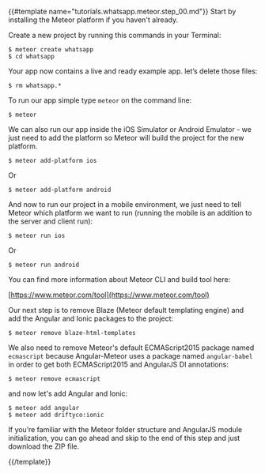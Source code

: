 {{#template name="tutorials.whatsapp.meteor.step_00.md"}}
Start by installing the Meteor platform if you haven't already.

Create a new project by running this commands in your Terminal:

    $ meteor create whatsapp
    $ cd whatsapp

Your app now contains a live and ready example app. let’s delete those files:

    $ rm whatsapp.*

To run our app simple type `meteor` on the command line:

    $ meteor

We can also run our app inside the iOS Simulator or Android Emulator - we just need to add the platform so Meteor will build the project for the new platform.

    $ meteor add-platform ios

Or

    $ meteor add-platform android


And now to run our project in a mobile environment, we just need to tell Meteor which platform we want to run (running the mobile is an addition to the server and client run):

    $ meteor run ios

Or

    $ meteor run android


You can find more information about Meteor CLI and build tool here:

[https://www.meteor.com/tool](https://www.meteor.com/tool)


Our next step is to remove Blaze (Meteor default templating engine) and add the Angular and Ionic packages to the project:

    $ meteor remove blaze-html-templates

We also need to remove Meteor's default ECMAScript2015 package named `ecmascript` because Angular-Meteor uses a package named `angular-babel` in order to get both ECMAScript2015 and AngularJS DI annotations:
    
    $ meteor remove ecmascript

and now let's add Angular and Ionic:

    $ meteor add angular
    $ meteor add driftyco:ionic

If you’re familiar with the Meteor folder structure and AngularJS module initialization, you can go ahead and skip to the end of this step and just download the ZIP file.

{{/template}}
